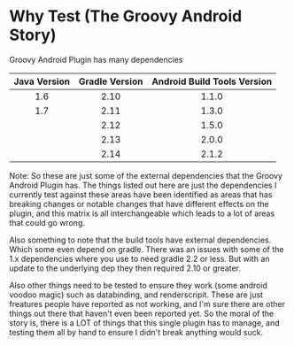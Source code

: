# Why Test (The Groovy Android Story)

Groovy Android Plugin has many dependencies

| Java Version | Gradle Version | Android Build Tools Version |
| :-----------:|:--------------:|:---------------------------:|
| 1.6          | 2.10           | 1.1.0                       |
| 1.7          | 2.11           | 1.3.0                       |
|              | 2.12           | 1.5.0                       |
|              | 2.13           | 2.0.0                       |
|              | 2.14           | 2.1.2                       |

Note:
So these are just some of the external dependencies that the Groovy Android Plugin
has. The things listed out here are just the dependencies I currently test against
these areas have been identified as areas that has breaking changes or notable
changes that have different effects on the plugin, and this matrix is all
interchangeable which leads to a lot of areas that could go wrong.

Also something to note that the build tools have external dependencies. Which
some even depend on gradle. There was an issues with some of the 1.x dependencies
where you use to need gradle 2.2 or less. But with an update to the underlying
dep they then required 2.10 or greater.

Also other things need to be tested to ensure they work (some android voodoo magic)
such as databinding, and renderscripit. These are just freatures people have reported
as not working, and I'm sure there are other things out there that haven't even
been reported yet. So the moral of the story is, there is a LOT of things that
this single plugin has to manage, and testing them all by hand to ensure I didn't
break anything would suck.
